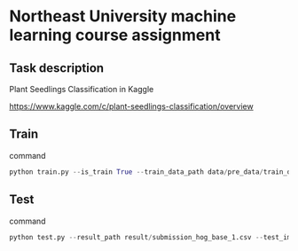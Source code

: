 # Northeast University machine learning course assignment

## Task description

Plant Seedlings Classification in Kaggle

https://www.kaggle.com/c/plant-seedlings-classification/overview

## Train

command

```python
python train.py --is_train True --train_data_path data/pre_data/train_data_hog_base.pkl --save_checkpoint_path checkpoints/model_hog_base_1.pkl --checkpoint_path checkpoints/model_hog.pkl
```

## Test

command

```python
python test.py --result_path result/submission_hog_base_1.csv --test_img_path data/test --test_data_path data/pre_data/test_data_hog_base.pkl --checkpoint_path checkpoints/model_hog_base_1.pkl
```

